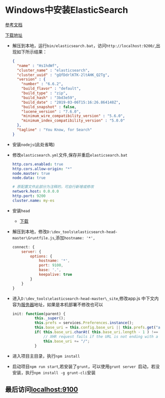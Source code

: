 # Windows中安装ElasticSearch 

[参考文档](https://blog.csdn.net/qq_40454655/article/details/79291106)

[下载地址](https://www.elastic.co/cn/downloads/elasticsearch#ga-release)

* 解压到本地，运行`bin/elasticsearch.bat`，访问`http://localhost:9200/`,出现如下所示结果：

  ```json
  {
    "name" : "Hs1hdWf",
    "cluster_name" : "elasticsearch",
    "cluster_uuid" : "gQfDdrlKTK-2ltAHK_Q2Tg",
    "version" : {
      "number" : "6.6.2",
      "build_flavor" : "default",
      "build_type" : "zip",
      "build_hash" : "3bd3e59",
      "build_date" : "2019-03-06T15:16:26.864148Z",
      "build_snapshot" : false,
      "lucene_version" : "7.6.0",
      "minimum_wire_compatibility_version" : "5.6.0",
      "minimum_index_compatibility_version" : "5.0.0"
    },
    "tagline" : "You Know, for Search"
  }
  ```



* 安装`nodejs`(此处省略)

* 修改`elasticsearch.yml`文件,保存并重启`elasticsearch.bat`

  ```yaml
  http.cors.enabled: true 
  http.cors.allow-origin: "*"
  node.master: true
  node.data: true
  
  # 原配置文件此部分为注释的，可自行新增或修改
  network.host: 0.0.0.0
  http.port: 9200
  cluster.name: my-es
  ```

* 安装`head`

  * [下载](https://github.com/mobz/elasticsearch-head )

* 解压到本地，修改`D:\dev_tools\elasticsearch-head-master\Gruntfile.js`,添加`hostname: '*',`

  ```js
  connect: {
      server: {
          options: {
              hostname: '*',
              port: 9100,
              base: '.',
              keepalive: true
          }
      }
  }
  ```

* 进入`D:\dev_tools\elasticsearch-head-master\_site`,修改app.js 中下文内容为[服务器](https://www.baidu.com/s?wd=%E6%9C%8D%E5%8A%A1%E5%99%A8&tn=24004469_oem_dg&rsv_dl=gh_pl_sl_csd)地址，如果是本机部署不修改也可以

  ```js
  init: function(parent) {
  			this._super();
  			this.prefs = services.Preferences.instance();
  			this.base_uri = this.config.base_uri || this.prefs.get("app-base_uri") || "http://localhost:9200";
  			if( this.base_uri.charAt( this.base_uri.length - 1 ) !== "/" ) {
  				// XHR request fails if the URL is not ending with a "/"
  				this.base_uri += "/";
  			}
  ```

* 进入项目主目录，执行`npm install`

* 启动项目`npm run start`,若安装了`grunt`，可以使用`grunt server `启动，若没安装，执行`npm install -g grunt-cli`安装

## 最后访问[localhost:9100](localhost:9100)

